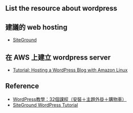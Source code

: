 ## List the resource about wordpress

## 建議的 web hosting
  * [SiteGround](https://www.siteground.com)

## 在 AWS 上建立 wordpress server
  - [Tutorial: Hosting a WordPress Blog with Amazon Linux](https://docs.aws.amazon.com/en_us/AWSEC2/latest/UserGuide/hosting-wordpress.html)

## Reference
  * [WordPress教學：32個課程（安裝＋主題外掛＋購物車）](https://daotw.com/wordpress%E6%95%99%E5%AD%B8/)
  * [SiteGround WordPress Tutorial](https://www.siteground.com/tutorials/wordpress/)
